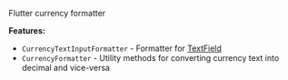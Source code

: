 Flutter currency formatter

**Features:**  
- `CurrencyTextInputFormatter` - Formatter for [TextField](https://api.flutter.dev/flutter/material/TextField-class.html)
- `CurrencyFormatter` - Utility methods for converting currency text into decimal and vice-versa
